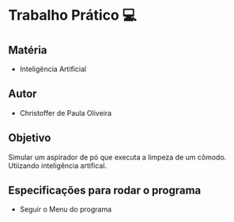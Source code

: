 # Trabalho Prático :computer:
## Matéria
- Inteligência Artificial

## Autor
- Christoffer de Paula Oliveira

## Objetivo
Simular um aspirador de pó que executa a limpeza de um cômodo. Utiizando inteligência artifical.

## Especificações para rodar o programa
- Seguir o Menu do programa